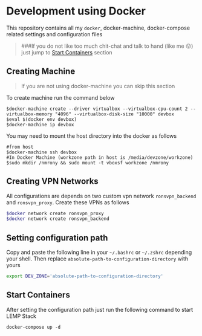 Development using Docker
========================
This repository contains all my `docker`, docker-machine, docker-compose related settings and configuration files

> ###If you do not like too much chit-chat and talk to hand (like me :stuck_out_tongue:) just jump to [Start Containers](#start-containers) section

Creating Machine
----------------
> If you are not using docker-machine you can skip this section

To create machine run the command below
```
$docker-machine create --driver virtualbox --virtualbox-cpu-count 2 --virtualbox-memory "4096" --virtualbox-disk-size "10000" devbox
$eval $(docker env devbox)
$docker-machine ip devbox
```
You may need to mount the host directory into the docker as follows
```
#from host
$docker-machine ssh devbox
#In Docker Machine (workzone path in host is /media/devzone/workzone)
$sudo mkdir /nmrony && sudo mount -t vboxsf workzone /nmrony
```

Creating VPN Networks
---------------------
All configurations are depends on two custom vpn network `ronsvpn_backend` and `ronsvpn_proxy`. Create these VPNs as
follows

```sh
$docker network create ronsvpn_proxy
$docker network create ronsvpn_backend
```
Setting configuration path
---------------------------
Copy and paste the following line in your `~/.bashrc` or `~/.zshrc` depending your shell. 
Then replace `absolute-path-to-configuration-directory` with yours
```sh
export DEV_ZONE='absolute-path-to-configuration-directory'
```

Start Containers
-------------------
After setting the configuration path just run the following command to start LEMP Stack
```
docker-compose up -d
```
